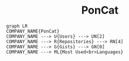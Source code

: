 <h1 align="center">PonCat</h1>

```mermaid
graph LR
COMPANY_NAME{PonCat}
COMPANY_NAME ---> U{Users} ---> UN[2]
COMPANY_NAME ---> R{Repositories} ---> RN[4]
COMPANY_NAME ---> G{Gists} ---> GN[0]
COMPANY_NAME ---> ML{Most Used<br>Languages}
```
